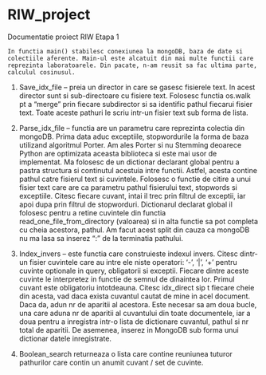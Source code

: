 # RIW_project
Documentatie proiect RIW
Etapa 1

	In functia main() stabilesc conexiunea la mongoDB, baza de date si colectiile aferente. Main-ul este alcatuit din mai multe functii care reprezinta laboratoarele. Din pacate, n-am reusit sa fac ultima parte, calculul cosinusul.

1)	Save_idx_file – preia un director in care se gasesc fisierele text. In acest director sunt si sub-directoare cu fisiere text. Folosesc functia os.walk pt a “merge” prin fiecare subdirector si sa identific pathul fiecarui fisier text. Toate aceste pathuri le scriu intr-un fisier text sub forma de lista.


2)	Parse_idx_file – functia are un parametru care reprezinta colectia din mongoDB.  Prima data aduc exceptiile, stopwordurile la forma de baza utilizand algoritmul Porter.
	Am ales Porter si nu Stemming deoarece Python are optimizata aceasta biblioteca si este mai usor de implementat.
	Ma folosesc de un dictionar declarant global pentru a pastra structura si continutul acestuia intre functii. Astfel, acesta contine pathul catre fisierul text si cuvintele. 
	Folosesc o functie de citire a unui fisier text care are ca parametru pathul fisierului text, stopwords si exceptiile. Citesc fiecare cuvant, intai il trec prin filtrul de exceptii, iar apoi dupa prin filtrul de stopworduri. Dictionarul declarat global il folosesc pentru a retine cuvintele din functia read_one_file_from_directory (valoarea) si in alta functie sa pot completa cu cheia acestora, pathul. Am facut acest split din cauza ca mongoDB nu ma lasa sa inserez “:” de la terminatia pathului.


3)	Index_invers – este functia care construieste indexul invers. Citesc dintr-un fisier cuvintele care au intre ele niste operatori: ‘-’, ‘|’, ‘+’ pentru cuvinte optionale in query, obligatorii si exceptii. Fiecare dintre aceste cuvinte le interpretez in functie de semnul de dinaintea lor. Primul cuvant este obligatoriu intotdeauna. Citesc idx_direct sip t fiecare cheie din acesta, vad daca exista cuvantul cautat de mine in acel document. Daca da, adun nr de aparitii al acestora. Este necesar sa am doua bucle, una care aduna nr de aparitii al cuvantului din toate documentele, iar a doua pentru a inregistra intr-o lista de dictionare cuvantul, pathul si nr total de aparitii. De asemenea, inserez in MongoDB sub forma unui dictionar datele inregistrate.
4)	Boolean_search returneaza o lista care contine reuniunea tuturor pathurilor care contin un anumit cuvant / set de cuvinte. 





 
 
 






